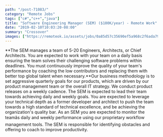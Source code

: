 ```yaml
---
path: "/post-71083/"
category: "Remote Jobs"
tags: ["c#","c++","java"]
title: "Software Engineering Manager (SEM) ($100K/year) - Remote Work"
date: "2019-02-10T10:03:20-08:00"
summary: "Crossover"
images: ["https://remoteok.io/assets/jobs/0a85d57c35690ef5a968c2f6ada791861550776219.png"]
---
```


**The SEM manages a team of 5-20 Engineers, Architects, or Chief Architects. You are expected to work with your team on a daily basis ensuring the team solves their challenging software problems within deadlines. You must continuously improve the quality of your team's performance by coaching the low contributors and replacing them with better top global talent when necessary.**Our business methodology is to set aggressive quarterly goals for our products, which are driven by our product management team or the overall IT strategy. We conduct product releases on a weekly cadence. The SEM is expected to lead their team towards achieving daily and weekly goals. You are expected to leverage your technical depth as a former developer and architect to push the team towards a high standard of technical excellence, and be achieving the organization's quality bar. As an SEM you are expected to monitor the teamâs daily and weekly performance using our proprietary workflow management tools. The SEM is responsible for identifying obstacles and offering to coach to improve productivity.
